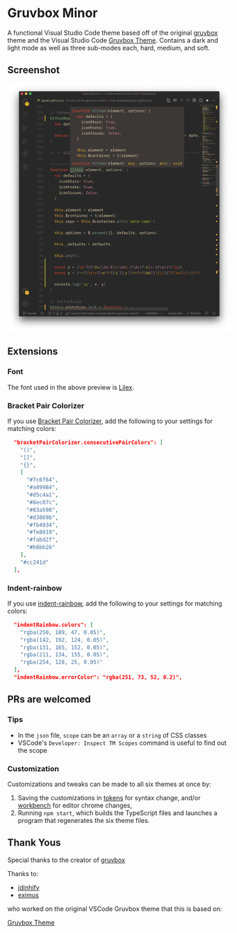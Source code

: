 # Gruvbox Minor

A functional Visual Studio Code theme based off of the original
[gruvbox](https://github.com/morhetz/gruvbox) theme and the
Visual Studio Code
[Gruvbox Theme](https://github.com/jdinhify/vscode-theme-gruvbox).
Contains a dark and light mode as well as three sub-modes each,
hard, medium, and soft.

## Screenshot

![screenshot](screenshot.png)

## Extensions

### Font

The font used in the above preview is [Lilex](https://github.com/mishamyrt/Lilex).

### Bracket Pair Colorizer

If you use [Bracket Pair Colorizer](https://marketplace.visualstudio.com/items?itemName=CoenraadS.bracket-pair-colorizer), add the following to your settings for matching colors:

```json
  "bracketPairColorizer.consecutivePairColors": [
    "()",
    "[]",
    "{}",
    [
      "#7c6f64",
      "#a89984",
      "#d5c4a1",
      "#8ec07c",
      "#83a598",
      "#d3869b",
      "#fb4934",
      "#fe8019",
      "#fabd2f",
      "#b8bb26"
    ],
    "#cc241d"
  ],
```

### Indent-rainbow

If you use [indent-rainbow](https://marketplace.visualstudio.com/items?itemName=oderwat.indent-rainbow), add the following to your settings for matching colors:

```json
  "indentRainbow.colors": [
    "rgba(250, 189, 47, 0.05)",
    "rgba(142, 192, 124, 0.05)",
    "rgba(131, 165, 152, 0.05)",
    "rgba(211, 134, 155, 0.05)",
    "rgba(254, 128, 25, 0.05)"
  ],
  "indentRainbow.errorColor": "rgba(251, 73, 52, 0.2)",
```

## PRs are welcomed

### Tips

- In the `json` file, `scope` can be an `array` or a `string`
  of CSS classes
- VSCode's `Developer: Inspect TM Scopes` command is useful
  to find out the scope

### Customization

Customizations and tweaks can be made to all six themes at once by:

1.  Saving the customizations in [tokens](src/theme/tokens) for syntax change,
    and/or [workbench](src/theme/workbench) for editor chrome changes,
2.  Running `npm start`, which builds the TypeScript files and launches a
    program that regenerates the six theme files.

## Thank Yous

Special thanks to the creator of [gruvbox](https://github.com/morhetz/gruvbox)

Thanks to:

- [jdinhify](https://github.com/jdinhify)
- [eximus](https://github.com/3ximus)

who worked on the original VSCode Gruvbox theme that this is based on:

[Gruvbox Theme](https://github.com/jdinhify/vscode-theme-gruvbox)
